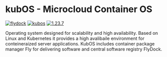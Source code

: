 # kubOS - Microcloud Container OS

[![flydock](https://img.shields.io/badge/group-flydock-C8C8DE)](#) [![kubos](https://img.shields.io/badge/application-kubos-C8C8DE)](#) [![1.23.7](https://img.shields.io/badge/version-1.23.7-C8C8DE)](#)

Operating system designed for scalability and high availability.
Based on Linux and Kubernetes it provides a high avalibaile environment for conteineraized server applications.
KubOS includes container package manager Fly for delivering software and central software registry FlyDock.
